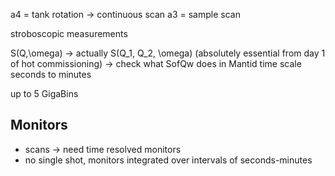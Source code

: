 a4 = tank rotation -> continuous scan
a3 = sample scan

stroboscopic measurements

S(Q,\omega) -> actually S(Q_1, Q_2, \omega) (absolutely essential from day 1 of hot commissioning)
  -> check what SofQw does in Mantid
time scale seconds to minutes

up to 5 GigaBins

## Monitors

- scans -> need time resolved monitors
- no single shot, monitors integrated over intervals of seconds-minutes
